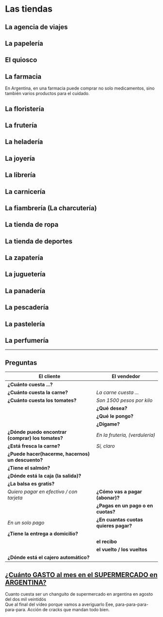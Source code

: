 # Las tiendas

## La agencia de viajes

## La papelería

## El quiosco

## La farmacia

En Argentina, en una farmacia puede comprar no solo medicamentos, sino también varios productos para el cuidado.

## La floristería

## La frutería

## La heladería

## La joyería

## La librería

## La carnicería

## La fiambrería (La charcutería)

## La tienda de ropa

## La tienda de deportes

## La zapatería

## La juguetería

## La panadería

## La pescadería

## La pastelería

## La perfumería

---

## Preguntas

| El cliente                                        | El vendedor                           |
|---------------------------------------------------|---------------------------------------|
| **¿Cuánto cuesta ...?**                           |                                       |
| **¿Cuánto cuesta la carne?**                      | *La carne cuesta ...*                 |
| **¿Cuánto cuesta los tomates?**                   | *Son 1500 pesos por kilo*             |
|                                                   | **¿Qué desea?**                       |
|                                                   | **¿Qué le pongo?**                    |
|                                                   | **¿Dígame?**                          |
| **¿Dónde puedo encontrar (comprar) los tomates?** | *En la frutería, (verdulería)*        |
| **¿Está fresca la carne?**                        | *Sí, claro*                           |
| **¿Puede hacer(hacerme, hacernos) un descuento?** |                                       |
| **¿Tiene el salmón?**                             |                                       |
| **¿Dónde está la caja (la salida)?**              |                                       |
| **¿La balsa es gratis?**                          |                                       |
| *Quiero pagar en efectivo / con tarjeta*          | **¿Cómo vas a pagar (abonar)?**       |
|                                                   | **¿Pagas en un pago o en cuotas?**    |
| *En un solo pago*                                 | **¿En cuantas cuotas quieres pagar?** |
| **¿Tiene la entrega a domicilio?**                |                                       |
|                                                   | **el recibo**                         |
|                                                   | **el vuelto / los vueltos**           |
| **¿Dónde está el cajero automático?**             |                                       |

## [¿Cuánto GASTO al mes en el SUPERMERCADO en ARGENTINA?](https://www.youtube.com/watch?v=v4x1iTnJOyQ)
Cuanto cuesta ser un changuito de supermercado en argentina en agosto del dos mil veintidós  
Que al final del vídeo porque vamos a averiguarlo
Eee, para-para-para-para-para.
Acción de cracks que mandan todo bien.


